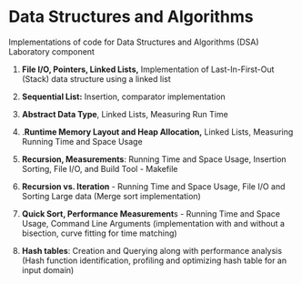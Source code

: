 # Data Structures and Algorithms

Implementations of code for Data Structures and Algorithms (DSA) Laboratory component 

1. **File I/O, Pointers, Linked Lists,** Implementation of Last-In-First-Out (Stack) data structure using a linked list
2. **Sequential List:** Insertion, comparator implementation

3. **Abstract Data Type**, Linked Lists, Measuring Run Time
4. .**Runtime Memory Layout and Heap Allocation,** Linked Lists, Measuring Running Time
   and Space Usage
5.  **Recursion, Measurements**: Running Time and Space Usage, Insertion Sorting, File
   I/O, and Build Tool - Makefile
6. **Recursion vs. Iteration** - Running Time and Space Usage, File I/O and Sorting Large
   data (Merge sort implementation)
7. **Quick Sort, Performance Measurement**s - Running Time and Space Usage, Command
   Line Arguments (implementation with and without a bisection, curve fitting for time matching)
8. **Hash tables**: Creation and Querying along with performance analysis (Hash function identification, profiling and optimizing hash table for an input domain)